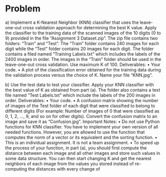 # Problem
 a) Implement a K-Nearest Neighbor (KNN) classifier that uses the leave-one-out cross validation 
approach for determining the best K value. Apply the classifier to the training data of the scanned 
images of the 10 digits (0 to 9) provided in the file “Assignment 3 Dataset.zip”. The zip file contains 
two folders: “Train” and “Test”. The “Train” folder contains 240 images for each digit while the 
“Test” folder contains 20 images for each digit. The folder contains a filed named “Training 
Labels.txt” which includes the labels of the 2400 images in order. The images in the “Train” folder 
should be used in the leave-one-out cross validation. Use maximum K of 100.
Deliverables:
• Your code.
• A plot of the classification error obtained for the training data during the validation process 
versus the choice of K. Name your file “KNN.jpg”.

b) Use the test data to test your classifier. Apply your KNN classifier with the best value of K as 
obtained from part (a). The folder also contains a text file named “Test Labels.txt” which include 
the labels of the 200 images in order.
Deliverables:
• Your code.
• A confusion matrix showing the number of images of the Test folder of each digit that were 
classified to belong to different digits (For example: Number of images of 0 that were 
classified as 0, 1, 2, …, 9, and so on for other digits). Convert the confusion matrix to an 
image and save it as “Confusion.jpg”.
Important Notes:
• Do not use Python functions for KNN classifier. You have to implement your own 
version of all needed functions. However, you are allowed to use the function that 
computes the norm of a vector or its equivalent and the sorting function.
• This is an individual assignment. It is not a team assignment. 
• To speed up the process of your function, in part (a), you should first 
compute the distance between each image and all other images and store 
such values in some data structure. You can then start changing K and 
get the nearest neighbors of each image from the values you stored 
instead of re-computing the distances with every change of 